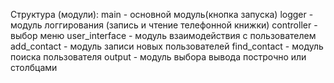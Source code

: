 Структура (модули):
main - основной модуль(кнопка запуска)
logger - модуль логгирования (запись и чтение телефонной книжки)
controller - выбор меню
user_interface - модуль взаимодействия с пользователем
add_contact - модуль записи новых пользователей
find_contact - модуль поиска пользователя
output - модуль выбора вывода построчно или столбцами